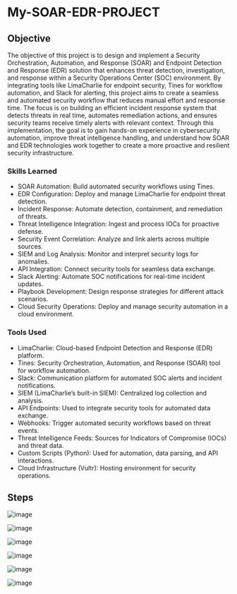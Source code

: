 # My-SOAR-EDR-PROJECT


## Objective

The objective of this project is to design and implement a Security Orchestration, Automation, and Response (SOAR) and Endpoint Detection and Response (EDR) solution that enhances threat detection, investigation, and response within a Security Operations Center (SOC) environment. By integrating tools like LimaCharlie for endpoint security, Tines for workflow automation, and Slack for alerting, this project aims to create a seamless and automated security workflow that reduces manual effort and response time. The focus is on building an efficient incident response system that detects threats in real time, automates remediation actions, and ensures security teams receive timely alerts with relevant context. Through this implementation, the goal is to gain hands-on experience in cybersecurity automation, improve threat intelligence handling, and understand how SOAR and EDR technologies work together to create a more proactive and resilient security infrastructure.

### Skills Learned


- SOAR Automation: Build automated security workflows using Tines.
- EDR Configuration: Deploy and manage LimaCharlie for endpoint threat detection.
- Incident Response: Automate detection, containment, and remediation of threats.
- Threat Intelligence Integration: Ingest and process IOCs for proactive defense.
- Security Event Correlation: Analyze and link alerts across multiple sources.
- SIEM and Log Analysis: Monitor and interpret security logs for anomalies.
- API Integration: Connect security tools for seamless data exchange.
- Slack Alerting: Automate SOC notifications for real-time incident updates.
- Playbook Development: Design response strategies for different attack scenarios.
- Cloud Security Operations: Deploy and manage security automation in a cloud environment.

### Tools Used

- LimaCharlie: Cloud-based Endpoint Detection and Response (EDR) platform.
- Tines: Security Orchestration, Automation, and Response (SOAR) tool for workflow automation.
- Slack: Communication platform for automated SOC alerts and incident notifications.
- SIEM (LimaCharlie’s built-in SIEM): Centralized log collection and analysis.
- API Endpoints: Used to integrate security tools for automated data exchange.
- Webhooks: Trigger automated security workflows based on threat events.
- Threat Intelligence Feeds: Sources for Indicators of Compromise (IOCs) and threat data.
- Custom Scripts (Python): Used for automation, data parsing, and API interactions.
- Cloud Infrastructure (Vultr): Hosting environment for security operations.

## Steps

![image](https://github.com/user-attachments/assets/81f503e5-64bf-4fc4-a8de-3155db1078cc)


![image](https://github.com/user-attachments/assets/953998b1-1cdb-4591-b280-0aa5d3248525)


![image](https://github.com/user-attachments/assets/b166bc7e-5d9b-4d7e-8e68-732fdbb24743)


![image](https://github.com/user-attachments/assets/2c601f40-84bc-494e-99d2-1a0685aeb0ad)


![image](https://github.com/user-attachments/assets/40012079-7767-4484-8c1a-070c70f01217)


![image](https://github.com/user-attachments/assets/d84250da-ad6d-465b-b2d2-b8e13690e3c3)








